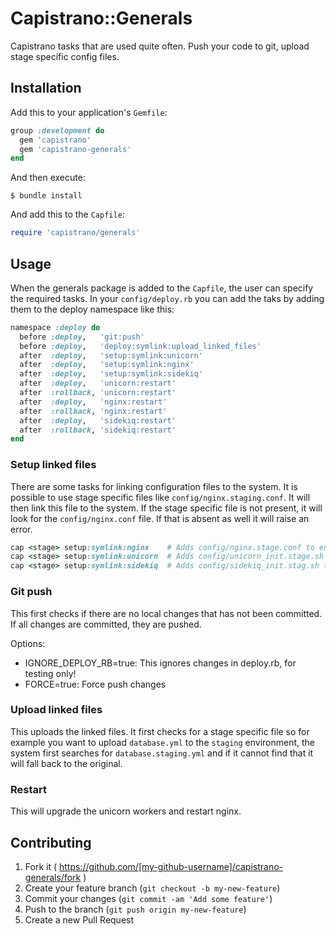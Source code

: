 # Capistrano::Generals

Capistrano tasks that are used quite often.
Push your code to git, upload stage specific config files.

## Installation

Add this to your application's `Gemfile`:

```ruby
group :development do
  gem 'capistrano'
  gem 'capistrano-generals'
end
```

And then execute:

    $ bundle install

And add this to the `Capfile`:

```ruby
require 'capistrano/generals'
```

## Usage
When the generals package is added to the `Capfile`, the user can specify the required tasks.
In your `config/deploy.rb` you can add the taks by adding them to the deploy namespace like this:

```ruby
namespace :deploy do
  before :deploy,   'git:push'
  before :deploy,   'deploy:symlink:upload_linked_files'
  after  :deploy,   'setup:symlink:unicorn'
  after  :deploy,   'setup:symlink:nginx'
  after  :deploy,   'setup:symlink:sidekiq'
  after  :deploy,   'unicorn:restart'
  after  :rollback, 'unicorn:restart'
  after  :deploy,   'nginx:restart'
  after  :rollback, 'nginx:restart'
  after  :deploy,   'sidekiq:restart'
  after  :rollback, 'sidekiq:restart'
end
```

### Setup linked files
There are some tasks for linking configuration files to the system. It is
possible to use stage specific files like `config/nginx.staging.conf`. It will
then link this file to the system. If the stage specific file is not present,
it will look for the `config/nginx.conf` file. If that is absent as well it will
raise an error.
```ruby
cap <stage> setup:symlink:nginx    # Adds config/nginx.stage.conf to enabled nginx sites
cap <stage> setup:symlink:unicorn  # Adds config/unicorn_init.stage.sh to /etc/init.d scripts and add run at startup
cap <stage> setup:symlink:sidekiq  # Adds config/sidekiq_init.stag.sh to /etc/init.d scipts and add run at startup
```

### Git push
This first checks if there are no local changes that has not been committed.
If all changes are committed, they are pushed.

Options:

* IGNORE_DEPLOY_RB=true: This ignores changes in deploy.rb, for testing only!
* FORCE=true: Force push changes

### Upload linked files
This uploads the linked files. It first checks for a stage specific file so for
example you want to upload `database.yml` to the `staging` environment,
the system first searches for `database.staging.yml` and if it cannot find that
it will fall back to the original.

### Restart
This will upgrade the unicorn workers and restart nginx.

## Contributing

1. Fork it ( https://github.com/[my-github-username]/capistrano-generals/fork )
2. Create your feature branch (`git checkout -b my-new-feature`)
3. Commit your changes (`git commit -am 'Add some feature'`)
4. Push to the branch (`git push origin my-new-feature`)
5. Create a new Pull Request
